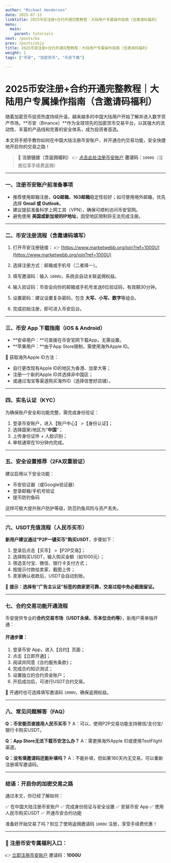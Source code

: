 ```yaml
---
author: "Michael Henderson"
date: 2025-07-12
linktitle: 2025币安注册+合约开通完整教程｜大陆用户专属操作指南（含邀请码福利）
menu:
  main:
    parent: tutorials
next: /posts/ba
prev: /posts/okjy
title: 2025币安注册+合约开通完整教程｜大陆用户专属操作指南（含邀请码福利）
weight: 1
tags: ["币安", "加密货币", "币安下载"]

---
```

# 2025币安注册+合约开通完整教程｜大陆用户专属操作指南（含邀请码福利）

随着加密货币投资热度持续升温，越来越多的中国大陆用户开始了解并进入数字资产市场。\*\*币安（Binance）\*\*作为全球领先的加密货币交易平台，以其强大的流动性、丰富的产品线和完善的安全体系，成为投资者首选。

本文将手把手教你如何在中国大陆注册币安账户，并开通合约交易功能，安全快捷地开启你的交易之路！

> 📌 **注册链接（含返佣福利）**
> 👉 [点击此处注册币安账户](https://www.marketwebb.org/join?ref=1000U)
> **邀请码：`1000U`**（注册后享手续费返佣）

---

### 一、注册币安账户前准备事项

* 推荐使用邮箱注册，**QQ邮箱、163邮箱**稳定性较好；如可使用境外邮箱，优先选择 **Gmail 或 Outlook**。
* 建议提前准备科学上网工具（VPN），确保可顺利访问币安官网。
* 避免使用 **美国或新加坡的IP地址**，因受地区限制将无法完成注册。

---

### 二、币安注册流程（含邀请码填写）

1. 打开币安注册链接：
   👉 [https://www.marketwebb.org/join?ref=1000U](https://www.marketwebb.org/join?ref=1000U)

2. 选择注册方式：邮箱或手机号（二者择一）。

3. 填写邀请码：输入 `1000U`，系统会自动关联返佣权益。

4. 输入验证码：币安会向你的邮箱或手机号发送6位验证码，有效期30分钟。

5. 设置密码：建议设置复杂密码，包含 **大写、小写、数字**等组合。

6. 完成初始注册，即可进入币安后台。

---

### 三、币安 App 下载指南（iOS & Android）

* \*\*安卓用户：\*\*可直接在币安官网下载App，无需设置。
* \*\*苹果用户：\*\*由于App Store限制，需使用海外Apple ID。

📌 获取海外Apple ID方法：

* 自行更改现有Apple ID的地区为香港、加拿大等；
* 注册一个新的Apple ID并选择非中国区；
* 或通过淘宝等渠道购买海外ID（选择信誉好店铺）。

---

### 四、实名认证（KYC）

为确保账户安全和功能完整，需完成身份验证：

1. 登录币安账户，进入【账户中心】 >【身份认证】；
2. 选择国家/地区为“**中国**”；
3. 上传身份证件 + 人脸识别；
4. 审核通常在10分钟内完成。

---

### 五、安全设置推荐（2FA双重验证）

建议启用以下安全功能：

* 币安验证器（或Google验证器）
* 登录邮箱/手机号验证
* 提币防钓鱼码

这样可极大提升账户防护等级，防范钓鱼风险与资产丢失。

---

### 六、USDT充值流程（人民币买币）

**新用户建议通过“P2P一键买币”购买USDT**，步骤如下：

1. 登录后点击【买币】 >【P2P交易】；
2. 选择购买USDT，输入购买金额（如1000元）；
3. 筛选支付宝、微信、银行卡支付方式；
4. 按提示付款给卖家，截图上传；
5. 卖家确认收款后，USDT会自动到账。

🚨 **提示：选择有“广告主认证”标签的商家更可靠，交易过程中务必截图留证。**

---

### 七、合约交易功能开通流程

币安提供专业的**合约交易市场（USDT永续、币本位合约等）**，新用户需单独开通：

#### 开通步骤：

1. 登录币安 App，进入【合约】页面；
2. 点击【立即开通】；
3. 阅读并同意《合约服务条款》；
4. 完成合约知识测试；
5. 设置独立的合约资金账户；
6. 开启成功后，可进行USDT合约交易。

📌 开通时也可选择填写邀请码 `1000U`，确保返佣权益。

---

### 八、常见问题解答（FAQ）

**Q：币安能否直接用人民币买币？**
A：可以，使用P2P交易功能支持微信/支付宝/银行卡购买USDT。

**Q：App Store无法下载币安怎么办？**
A：需更换海外Apple ID或使用TestFlight渠道。

**Q：没有填邀请码还能补填吗？**
A：不能补填，但如果180天内无交易，可以重新注册填写邀请码。

---

### 结语：开启你的加密交易之路

通过本文，你已经了解如何：

✅ 在中国大陆注册币安账户
✅ 完成身份验证与安全设置
✅ 安装币安 App
✅ 使用人民币购买USDT
✅ 开通币安合约功能

准备好开始交易了吗？别忘了使用返佣邀请码 `1000U` 注册，享受手续费优惠！

---

### 📌 注册币安专属福利入口：

👉 [立即注册币安账户](https://www.marketwebb.org/join?ref=1000U)
邀请码：**1000U**

